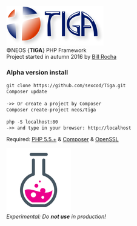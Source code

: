 ![Tiga](https://github.com/sexcod/Tiga/blob/master/img/logoTG_256x105.png)        
©NEOS {**TIGA**} PHP Framework   
Project started in autumn 2016 by [Bill Rocha](https://google.com/+BillRocha)

### Alpha version install

    git clone https://github.com/sexcod/Tiga.git  
    Composer update
    
    ->> Or create a project by Composer
    Composer create-project neos/tiga 
    
    php -S localhost:80 
    ->> and type in your browser: http://localhost

Required: [PHP 5.5.+](http://www.php.net) & [Composer](https://getcomposer.org/) & [OpenSSL](http://php.net/manual/pt_BR/openssl.installation.php)

![Experimental](https://github.com/sexcod/Tiga/blob/master/img/expicon.png)   
_Experimental: Do **not use** in production!_


